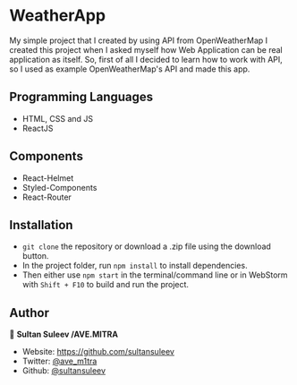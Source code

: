 
# WeatherApp
My simple project that I created by using API from OpenWeatherMap
I created this project when I asked myself how Web Application can be real application as itself. So, first of all I decided to learn how to work with API, so I used as example OpenWeatherMap's API and made this app.  

## Programming Languages

- HTML, CSS and JS
- ReactJS

## Components

- React-Helmet
- Styled-Components
- React-Router

## Installation

- `git clone` the repository or download a .zip file using the download button.
- In the project folder, run `npm install` to install dependencies.
- Then either use `npm start` in the terminal/command line or in WebStorm with `Shift + F10` to build and run the project.

## Author

👤 **Sultan Suleev /AVE.MITRA**

* Website: https://github.com/sultansuleev
* Twitter: [@ave_m1tra](https://twitter.com/ave_m1tra)
* Github: [@sultansuleev](https://github.com/sultansuleev)
